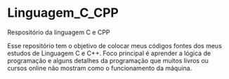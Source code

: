 # Linguagem_C_CPP
Respositório da linguagem C e CPP

Esse repositório tem o objetivo de colocar meus códigos fontes dos meus estudos de Linguagem C e C++.
Foco principal é aprender a lógica de programação e alguns detalhes da programação que muitos livros
ou cursos online não mostram como o funcionamento da máquina.
